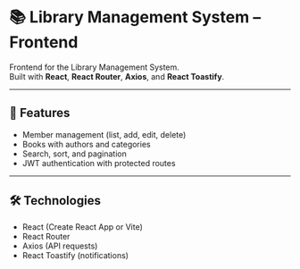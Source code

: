 # 📚 Library Management System – Frontend

Frontend for the Library Management System.  
Built with **React**, **React Router**, **Axios**, and **React Toastify**.

---

## 🚀 Features
- Member management (list, add, edit, delete)
- Books with authors and categories
- Search, sort, and pagination
- JWT authentication with protected routes

---

## 🛠️ Technologies
- React (Create React App or Vite)
- React Router
- Axios (API requests)
- React Toastify (notifications)
